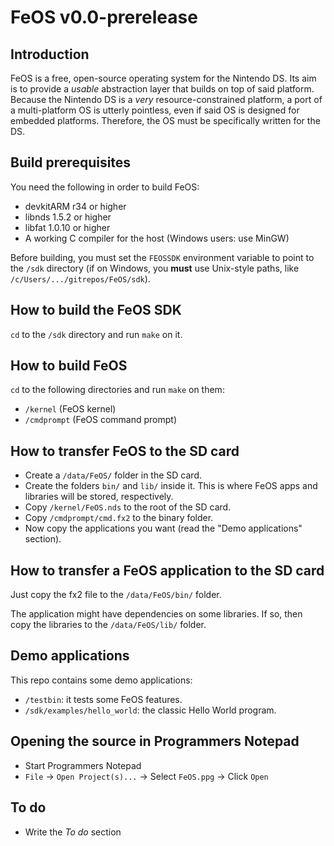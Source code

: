FeOS v0.0-prerelease
====================

Introduction
------------

FeOS is a free, open-source operating system for the Nintendo DS. Its aim is to provide a *usable* abstraction layer that builds on top of said platform. Because the Nintendo DS is a *very* resource-constrained platform, a port of a multi-platform OS is utterly pointless, even if said OS is designed for embedded platforms. Therefore, the OS must be specifically written for the DS.

Build prerequisites
-------------------

You need the following in order to build FeOS:

- devkitARM r34 or higher
- libnds 1.5.2 or higher
- libfat 1.0.10 or higher
- A working C compiler for the host (Windows users: use MinGW)

Before building, you must set the `FEOSSDK` environment variable to point to the `/sdk` directory (if on Windows, you **must** use Unix-style paths, like `/c/Users/.../gitrepos/FeOS/sdk`).

How to build the FeOS SDK
-------------------------

`cd` to the `/sdk` directory and run `make` on it.

How to build FeOS
-----------------

`cd` to the following directories and run `make` on them:

- `/kernel` (FeOS kernel)
- `/cmdprompt` (FeOS command prompt)

How to transfer FeOS to the SD card
-----------------------------------

- Create a `/data/FeOS/` folder in the SD card.
- Create the folders `bin/` and `lib/` inside it. This is where FeOS apps and libraries will be stored, respectively.
- Copy `/kernel/FeOS.nds` to the root of the SD card.
- Copy `/cmdprompt/cmd.fx2` to the binary folder.
- Now copy the applications you want (read the "Demo applications" section).

How to transfer a FeOS application to the SD card
-------------------------------------------------

Just copy the fx2 file to the `/data/FeOS/bin/` folder.

The application might have dependencies on some libraries. If so, then copy the libraries to the `/data/FeOS/lib/` folder.

Demo applications
-----------------

This repo contains some demo applications:
- `/testbin`: it tests some FeOS features.
- `/sdk/examples/hello_world`: the classic Hello World program.

Opening the source in Programmers Notepad
-----------------------------------------

- Start Programmers Notepad
- `File` -> `Open Project(s)...` -> Select `FeOS.ppg` -> Click `Open`

To do
-----

- Write the *To do* section